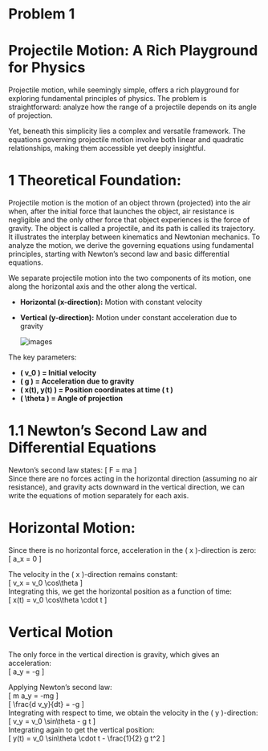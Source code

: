 # Problem 1


# Projectile Motion: A Rich Playground for Physics  

Projectile motion, while seemingly simple, offers a rich playground for exploring fundamental principles of physics. The problem is straightforward: analyze how the range of a projectile depends on its angle of projection.  

Yet, beneath this simplicity lies a complex and versatile framework. The equations governing projectile motion involve both linear and quadratic relationships, making them accessible yet deeply insightful.

# 1 Theoretical Foundation:

Projectile motion is the motion of an object thrown (projected) into the air when, after the initial force that launches the object, air resistance is negligible and the only other force that object experiences is the force of gravity. The object is called a projectile, and its path is called its trajectory. It illustrates the interplay between kinematics and Newtonian mechanics. To analyze the motion, we derive the governing equations using fundamental principles, starting with Newton’s second law and basic differential equations. 

We separate projectile motion into the two components of its motion, one along the horizontal axis and the other along the vertical.

- **Horizontal (x-direction):** Motion with constant velocity  
- **Vertical (y-direction):** Motion under constant acceleration due to gravity

  ![images](https://github.com/user-attachments/assets/c2a69a7b-25ad-42b2-8101-1c47d8114b79)


The key parameters:

- **\( v_0 \) = Initial velocity**
- **\( g \) = Acceleration due to gravity**
- **\( x(t), y(t) \) = Position coordinates at time \( t \)**
- **\( \theta \) = Angle of projection**
 
# 1.1 Newton’s Second Law and Differential Equations  

Newton’s second law states: 
\[
F = ma
\]  
Since there are no forces acting in the horizontal direction (assuming no air resistance), and gravity acts downward in the vertical direction, we can write the equations of motion separately for each axis.

# Horizontal Motion:

Since there is no horizontal force, acceleration in the \( x \)-direction is zero:  
\[
a_x = 0
\]  

The velocity in the \( x \)-direction remains constant:  
\[
v_x = v_0 \cos\theta
\]  
Integrating this, we get the horizontal position as a function of time:  
\[
x(t) = v_0 \cos\theta \cdot t
\]  

# Vertical Motion  
The only force in the vertical direction is gravity, which gives an acceleration:  
\[
a_y = -g
\]  

Applying Newton’s second law:  
\[
m a_y = -mg
\]  
\[
\frac{d v_y}{dt} = -g
\]  
Integrating with respect to time, we obtain the velocity in the \( y \)-direction:  
\[
v_y = v_0 \sin\theta - g t
\]  
Integrating again to get the vertical position:  
\[
y(t) = v_0 \sin\theta \cdot t - \frac{1}{2} g t^2
\]  



